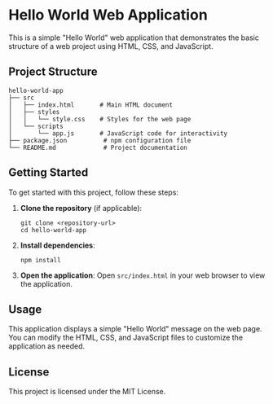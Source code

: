 # Hello World Web Application

This is a simple "Hello World" web application that demonstrates the basic structure of a web project using HTML, CSS, and JavaScript.

## Project Structure

```
hello-world-app
├── src
│   ├── index.html       # Main HTML document
│   ├── styles
│   │   └── style.css    # Styles for the web page
│   └── scripts
│       └── app.js       # JavaScript code for interactivity
├── package.json          # npm configuration file
└── README.md             # Project documentation
```

## Getting Started

To get started with this project, follow these steps:

1. **Clone the repository** (if applicable):
   ```
   git clone <repository-url>
   cd hello-world-app
   ```

2. **Install dependencies**:
   ```
   npm install
   ```

3. **Open the application**:
   Open `src/index.html` in your web browser to view the application.

## Usage

This application displays a simple "Hello World" message on the web page. You can modify the HTML, CSS, and JavaScript files to customize the application as needed.

## License

This project is licensed under the MIT License.